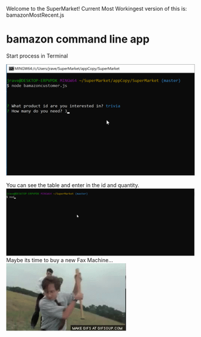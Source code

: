 Welcome to the SuperMarket!
Current Most Workingest version of this is: bamazonMostRecent.js
# bamazon command line app
Start process in Terminal

![3](/enterNodeCmd3.gif "cmdLine3")

You can see the table and enter in the id and quantity.
![5](/enterNodeCmd5.gif "cmdLine5")
Maybe its time to buy a new Fax Machine...
![OS3](/offficespace3.gif "officespace3")
